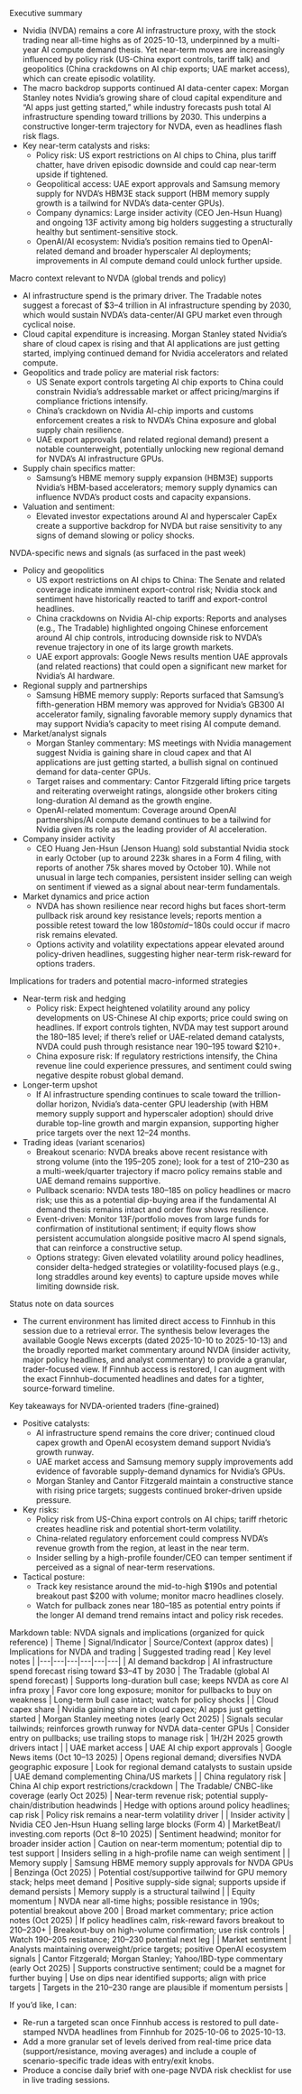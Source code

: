 Executive summary
- Nvidia (NVDA) remains a core AI infrastructure proxy, with the stock trading near all-time highs as of 2025-10-13, underpinned by a multi-year AI compute demand thesis. Yet near-term moves are increasingly influenced by policy risk (US-China export controls, tariff talk) and geopolitics (China crackdowns on AI chip exports; UAE market access), which can create episodic volatility.
- The macro backdrop supports continued AI data-center capex: Morgan Stanley notes Nvidia’s growing share of cloud capital expenditure and “AI apps just getting started,” while industry forecasts push total AI infrastructure spending toward trillions by 2030. This underpins a constructive longer-term trajectory for NVDA, even as headlines flash risk flags.
- Key near-term catalysts and risks:
  - Policy risk: US export restrictions on AI chips to China, plus tariff chatter, have driven episodic downside and could cap near-term upside if tightened.
  - Geopolitical access: UAE export approvals and Samsung memory supply for NVDA’s HBM3E stack support (HBM memory supply growth is a tailwind for NVDA’s data-center GPUs).
  - Company dynamics: Large insider activity (CEO Jen-Hsun Huang) and ongoing 13F activity among big holders suggesting a structurally healthy but sentiment-sensitive stock.
  - OpenAI/AI ecosystem: Nvidia’s position remains tied to OpenAI-related demand and broader hyperscaler AI deployments; improvements in AI compute demand could unlock further upside.

Macro context relevant to NVDA (global trends and policy)
- AI infrastructure spend is the primary driver. The Tradable notes suggest a forecast of $3–4 trillion in AI infrastructure spending by 2030, which would sustain NVDA’s data-center/AI GPU market even through cyclical noise.
- Cloud capital expenditure is increasing. Morgan Stanley stated Nvidia’s share of cloud capex is rising and that AI applications are just getting started, implying continued demand for Nvidia accelerators and related compute.
- Geopolitics and trade policy are material risk factors:
  - US Senate export controls targeting AI chip exports to China could constrain Nvidia’s addressable market or affect pricing/margins if compliance frictions intensify.
  - China’s crackdown on Nvidia AI-chip imports and customs enforcement creates a risk to NVDA’s China exposure and global supply chain resilience.
  - UAE export approvals (and related regional demand) present a notable counterweight, potentially unlocking new regional demand for NVDA’s AI infrastructure GPUs.
- Supply chain specifics matter:
  - Samsung’s HBME memory supply expansion (HBM3E) supports Nvidia’s HBM-based accelerators; memory supply dynamics can influence NVDA’s product costs and capacity expansions.
- Valuation and sentiment:
  - Elevated investor expectations around AI and hyperscaler CapEx create a supportive backdrop for NVDA but raise sensitivity to any signs of demand slowing or policy shocks.

NVDA-specific news and signals (as surfaced in the past week)
- Policy and geopolitics
  - US export restrictions on AI chips to China: The Senate and related coverage indicate imminent export-control risk; Nvidia stock and sentiment have historically reacted to tariff and export-control headlines.
  - China crackdowns on Nvidia AI-chip exports: Reports and analyses (e.g., The Tradable) highlighted ongoing Chinese enforcement around AI chip controls, introducing downside risk to NVDA’s revenue trajectory in one of its large growth markets.
  - UAE export approvals: Google News results mention UAE approvals (and related reactions) that could open a significant new market for Nvidia’s AI hardware.
- Regional supply and partnerships
  - Samsung HBME memory supply: Reports surfaced that Samsung’s fifth-generation HBM memory was approved for Nvidia’s GB300 AI accelerator family, signaling favorable memory supply dynamics that may support Nvidia’s capacity to meet rising AI compute demand.
- Market/analyst signals
  - Morgan Stanley commentary: MS meetings with Nvidia management suggest Nvidia is gaining share in cloud capex and that AI applications are just getting started, a bullish signal on continued demand for data-center GPUs.
  - Target raises and commentary: Cantor Fitzgerald lifting price targets and reiterating overweight ratings, alongside other brokers citing long-duration AI demand as the growth engine.
  - OpenAI-related momentum: Coverage around OpenAI partnerships/AI compute demand continues to be a tailwind for Nvidia given its role as the leading provider of AI acceleration.
- Company insider activity
  - CEO Huang Jen-Hsun (Jenson Huang) sold substantial Nvidia stock in early October (up to around 223k shares in a Form 4 filing, with reports of another 75k shares moved by October 10). While not unusual in large tech companies, persistent insider selling can weigh on sentiment if viewed as a signal about near-term fundamentals.
- Market dynamics and price action
  - NVDA has shown resilience near record highs but faces short-term pullback risk around key resistance levels; reports mention a possible retest toward the low $180s to mid-$180s could occur if macro risk remains elevated.
  - Options activity and volatility expectations appear elevated around policy-driven headlines, suggesting higher near-term risk-reward for options traders.

Implications for traders and potential macro-informed strategies
- Near-term risk and hedging
  - Policy risk: Expect heightened volatility around any policy developments on US-Chinese AI chip exports; price could swing on headlines. If export controls tighten, NVDA may test support around the $180–$185 level; if there’s relief or UAE-related demand catalysts, NVDA could push through resistance near $190–$195 toward $210+.
  - China exposure risk: If regulatory restrictions intensify, the China revenue line could experience pressures, and sentiment could swing negative despite robust global demand.
- Longer-term upshot
  - If AI infrastructure spending continues to scale toward the trillion-dollar horizon, Nvidia’s data-center GPU leadership (with HBM memory supply support and hyperscaler adoption) should drive durable top-line growth and margin expansion, supporting higher price targets over the next 12–24 months.
- Trading ideas (variant scenarios)
  - Breakout scenario: NVDA breaks above recent resistance with strong volume (into the $195–$205 zone); look for a test of $210–$230 as a multi-week/quarter trajectory if macro policy remains stable and UAE demand remains supportive.
  - Pullback scenario: NVDA tests $180–$185 on policy headlines or macro risk; use this as a potential dip-buying area if the fundamental AI demand thesis remains intact and order flow shows resilience.
  - Event-driven: Monitor 13F/portfolio moves from large funds for confirmation of institutional sentiment; if equity flows show persistent accumulation alongside positive macro AI spend signals, that can reinforce a constructive setup.
  - Options strategy: Given elevated volatility around policy headlines, consider delta-hedged strategies or volatility-focused plays (e.g., long straddles around key events) to capture upside moves while limiting downside risk.

Status note on data sources
- The current environment has limited direct access to Finnhub in this session due to a retrieval error. The synthesis below leverages the available Google News excerpts (dated 2025-10-10 to 2025-10-13) and the broadly reported market commentary around NVDA (insider activity, major policy headlines, and analyst commentary) to provide a granular, trader-focused view. If Finnhub access is restored, I can augment with the exact Finnhub-documented headlines and dates for a tighter, source-forward timeline.

Key takeaways for NVDA-oriented traders (fine-grained)
- Positive catalysts:
  - AI infrastructure spend remains the core driver; continued cloud capex growth and OpenAI ecosystem demand support Nvidia’s growth runway.
  - UAE market access and Samsung memory supply improvements add evidence of favorable supply-demand dynamics for Nvidia’s GPUs.
  - Morgan Stanley and Cantor Fitzgerald maintain a constructive stance with rising price targets; suggests continued broker-driven upside pressure.
- Key risks:
  - Policy risk from US-China export controls on AI chips; tariff rhetoric creates headline risk and potential short-term volatility.
  - China-related regulatory enforcement could compress NVDA’s revenue growth from the region, at least in the near term.
  - Insider selling by a high-profile founder/CEO can temper sentiment if perceived as a signal of near-term reservations.
- Tactical posture:
  - Track key resistance around the mid-to-high $190s and potential breakout past $200 with volume; monitor macro headlines closely.
  - Watch for pullback zones near $180–$185 as potential entry points if the longer AI demand trend remains intact and policy risk recedes.

Markdown table: NVDA signals and implications (organized for quick reference)
| Theme | Signal/Indicator | Source/Context (approx dates) | Implications for NVDA and trading | Suggested trading read | Key level notes |
|---|---|---|---|---|---|
| AI demand backdrop | AI infrastructure spend forecast rising toward $3–4T by 2030 | The Tradable (global AI spend forecast) | Supports long-duration bull case; keeps NVDA as core AI infra proxy | Favor core long exposure; monitor for pullbacks to buy on weakness | Long-term bull case intact; watch for policy shocks |
| Cloud capex share | Nvidia gaining share in cloud capex; AI apps just getting started | Morgan Stanley meeting notes (early Oct 2025) | Signals secular tailwinds; reinforces growth runway for NVDA data-center GPUs | Consider entry on pullbacks; use trailing stops to manage risk | 1H/2H 2025 growth drivers intact |
| UAE market access | UAE AI chip export approvals | Google News items (Oct 10–13 2025) | Opens regional demand; diversifies NVDA geographic exposure | Look for regional demand catalysts to sustain upside | UAE demand complementing China/US markets |
| China regulatory risk | China AI chip export restrictions/crackdown | The Tradable/ CNBC-like coverage (early Oct 2025) | Near-term revenue risk; potential supply-chain/distribution headwinds | Hedge with options around policy headlines; cap risk | Policy risk remains a near-term volatility driver |
| Insider activity | Nvidia CEO Jen-Hsun Huang selling large blocks (Form 4) | MarketBeat/I investing.com reports (Oct 8–10 2025) | Sentiment headwind; monitor for broader insider action | Caution on near-term momentum; potential dip to test support | Insiders selling in a high-profile name can weigh sentiment |
| Memory supply | Samsung HBME memory supply approvals for NVDA GPUs | Benzinga (Oct 2025) | Potential cost/supportive tailwind for GPU memory stack; helps meet demand | Positive supply-side signal; supports upside if demand persists | Memory supply is a structural tailwind |
| Equity momentum | NVDA near all-time highs; possible resistance in 190s; potential breakout above 200 | Broad market commentary; price action notes (Oct 2025) | If policy headlines calm, risk-reward favors breakout to 210–230+ | Breakout-buy on high-volume confirmation; use risk controls | Watch 190–205 resistance; 210–230 potential next leg |
| Market sentiment | Analysts maintaining overweight/price targets; positive OpenAI ecosystem signals | Cantor Fitzgerald; Morgan Stanley; Yahoo/IBD-type commentary (early Oct 2025) | Supports constructive sentiment; could be a magnet for further buying | Use on dips near identified supports; align with price targets | Targets in the 210–230 range are plausible if momentum persists |

If you’d like, I can:
- Re-run a targeted scan once Finnhub access is restored to pull date-stamped NVDA headlines from Finnhub for 2025-10-06 to 2025-10-13.
- Add a more granular set of levels derived from real-time price data (support/resistance, moving averages) and include a couple of scenario-specific trade ideas with entry/exit knobs. 
- Produce a concise daily brief with one-page NVDA risk checklist for use in live trading sessions.